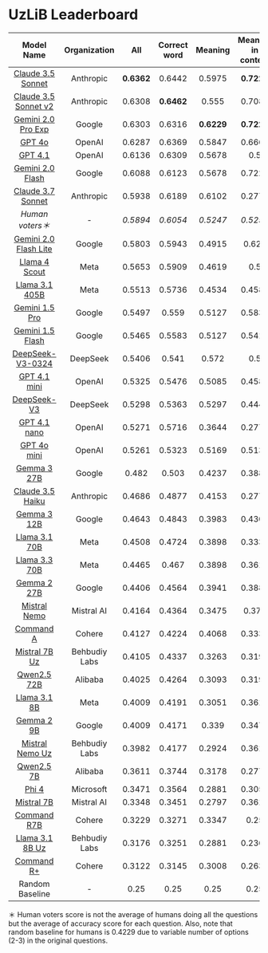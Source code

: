 # UzLiB Leaderboard

| **Model Name** | **Organization** | **All** | **Correct word** | **Meaning** | **Meaning in context** | **Fill in** |
|:--------------:|:----------------:|:-------:|:----------------:|:-----------:|:----------------------:|:-----------:|
| [Claude 3.5 Sonnet](https://www.anthropic.com/news/claude-3-5-sonnet) | Anthropic | **0.6362** | 0.6442 | 0.5975 | **0.7222** | 0.4615 |
| [Claude 3.5 Sonnet v2](https://www.anthropic.com/news/3-5-models-and-computer-use) | Anthropic | 0.6308 | **0.6462** | 0.555 | 0.7083 | 0.4231 |
| [Gemini 2.0 Pro Exp](https://aistudio.google.com/prompts/new_chat?model=gemini-2.0-pro-exp-02-05) | Google | 0.6303 |0.6316 | **0.6229** | **0.7222** | 0.5 |
| [GPT 4o](https://platform.openai.com/playground/chat?models=gpt-4o-2024-11-20) | OpenAI | 0.6287 | 0.6369 | 0.5847 | 0.6667 | **0.5385** |
| [GPT 4.1](https://platform.openai.com/playground/chat?models=gpt-4.1-2025-04-14) | OpenAI | 0.6136 | 0.6309 | 0.5678 | 0.5 | 0.4808 |
| [Gemini 2.0 Flash](https://aistudio.google.com/prompts/new_chat?model=gemini-2.0-flash-001) | Google | 0.6088 | 0.6123 | 0.5678 | 0.7222 | 0.5385 |
| [Claude 3.7 Sonnet](https://www.anthropic.com/news/claude-3-7-sonnet) | Anthropic | 0.5938 | 0.6189 | 0.6102 | 0.2778 | 0.2308 |
| *Human voters＊* | - | *0.5894* | *0.6054* | *0.5247* | *0.5254* | *0.5094* |
| [Gemini 2.0 Flash Lite](https://aistudio.google.com/prompts/new_chat?model=gemini-2.0-flash-lite-001) | Google | 0.5803 | 0.5943 | 0.4915 | 0.625 | 0.5192 |
| [Llama 4 Scout](https://huggingface.co/meta-llama/Llama-4-Scout-17B-16E-Instruct) | Meta | 0.5653 | 0.5909 | 0.4619 | 0.5 | 0.3846 |
| [Llama 3.1 405B](https://huggingface.co/meta-llama/Llama-3.1-405B-Instruct) | Meta | 0.5513 | 0.5736 | 0.4534 | 0.4583 | 0.4808 |
| [Gemini 1.5 Pro](https://aistudio.google.com/prompts/new_chat?model=gemini-1.5-pro-002) | Google | 0.5497 | 0.559 | 0.5127 | 0.5833 | 0.4038 |
| [Gemini 1.5 Flash](https://aistudio.google.com/prompts/new_chat?model=gemini-1.5-flash-002) | Google | 0.5465 | 0.5583 | 0.5127 | 0.5417 | 0.3654 |
| [DeepSeek-V3-0324](https://huggingface.co/deepseek-ai/DeepSeek-V3-0324) | DeepSeek | 0.5406 | 0.541 | 0.572 | 0.5 | 0.4423 |
| [GPT 4.1 mini](https://platform.openai.com/playground/chat?models=gpt-4.1-mini-2025-04-14) | OpenAI | 0.5325 | 0.5476 | 0.5085 | 0.4583 | 0.3077 |
| [DeepSeek-V3](https://huggingface.co/deepseek-ai/DeepSeek-V3) | DeepSeek | 0.5298 | 0.5363 | 0.5297 | 0.4444 | 0.4615 |
| [GPT 4.1 nano](https://platform.openai.com/playground/chat?models=gpt-4.1-nano-2025-04-14) | OpenAI | 0.5271 | 0.5716 | 0.3644 | 0.2778 | 0.3269 |
| [GPT 4o mini](https://platform.openai.com/playground/chat?models=gpt-4o-mini-2024-07-18) | OpenAI | 0.5261 | 0.5323 | 0.5169 | 0.5139 | 0.4038 |
| [Gemma 3 27B](https://huggingface.co/google/gemma-3-27b-it) | Google | 0.482 | 0.503 | 0.4237 | 0.3889 | 0.2692 |
| [Claude 3.5 Haiku](https://www.anthropic.com/news/3-5-models-and-computer-use) | Anthropic | 0.4686 | 0.4877 | 0.4153 | 0.2778 | 0.4231 |
| [Gemma 3 12B](https://huggingface.co/google/gemma-3-12b-it) | Google | 0.4643 | 0.4843 | 0.3983 | 0.4306 | 0.2308 |
| [Llama 3.1 70B](https://huggingface.co/meta-llama/Llama-3.1-70B-Instruct) | Meta | 0.4508 | 0.4724 | 0.3898 | 0.3333 | 0.2692 |
| [Llama 3.3 70B](https://huggingface.co/meta-llama/Llama-3.3-70B-Instruct) | Meta | 0.4465 | 0.467 | 0.3898 | 0.3611 | 0.2308 |
| [Gemma 2 27B](https://huggingface.co/google/gemma-2-27b-it) | Google | 0.4406 | 0.4564 | 0.3941 | 0.3889 | 0.2692 |
| [Mistral Nemo](https://huggingface.co/mistralai/Mistral-Nemo-Instruct-2407) | Mistral AI | 0.4164 | 0.4364 | 0.3475 | 0.375 | 0.2115 |
| [Command A](https://huggingface.co/CohereForAI/c4ai-command-a-03-2025) | Cohere | 0.4127 | 0.4224 | 0.4068 | 0.3333 | 0.2692 |
| [Mistral 7B Uz](https://huggingface.co/behbudiy/Mistral-7B-Instruct-Uz) | Behbudiy Labs | 0.4105 | 0.4337 | 0.3263 | 0.3194 | 0.25 |
| [Qwen2.5 72B](https://huggingface.co/Qwen/Qwen2.5-72B-Instruct) | Alibaba | 0.4025 | 0.4264 | 0.3093 | 0.3194 | 0.25 |
| [Llama 3.1 8B](https://huggingface.co/meta-llama/Llama-3.1-8B-Instruct) | Meta | 0.4009 | 0.4191 | 0.3051 | 0.3611 | 0.3654 |
| [Gemma 2 9B](https://huggingface.co/google/gemma-2-9b-it) | Google | 0.4009 | 0.4171 | 0.339 | 0.3472 | 0.2885 |
| [Mistral Nemo Uz](https://huggingface.co/behbudiy/Mistral-Nemo-Instruct-Uz) | Behbudiy Labs | 0.3982 | 0.4177 | 0.2924 | 0.3611 | 0.3654 |
| [Qwen2.5 7B](https://huggingface.co/Qwen/Qwen2.5-7B-Instruct) | Alibaba | 0.3611 | 0.3744 | 0.3178 | 0.2778 | 0.2885 |
| [Phi 4](https://huggingface.co/microsoft/phi-4) | Microsoft | 0.3471 | 0.3564 | 0.2881 | 0.3056 | 0.4038 |
| [Mistral 7B](https://huggingface.co/mistralai/Mistral-7B-v0.3) | Mistral AI | 0.3348 | 0.3451 | 0.2797 | 0.3611 | 0.25 |
| [Command R7B](https://huggingface.co/CohereForAI/c4ai-command-r7b-12-2024) | Cohere | 0.3229 | 0.3271 | 0.3347 | 0.25 | 0.25 |
| [Llama 3.1 8B Uz](https://huggingface.co/behbudiy/Llama-3.1-8B-Instuct-Uz) | Behbudiy Labs | 0.3176 | 0.3251 | 0.2881 | 0.2361 | 0.3462 |
| [Command R+](https://huggingface.co/CohereForAI/c4ai-command-r-plus-08-2024) | Cohere | 0.3122 | 0.3145 | 0.3008 | 0.2639 | 0.3654 |
| Random Baseline | - | 0.25 | 0.25 | 0.25 | 0.25 | 0.25 |

＊ Human voters score is not the average of humans doing all the questions but the average of accuracy score for each question. Also, note that random baseline for humans is 0.4229 due to variable number of options (2-3) in the original questions.